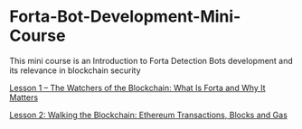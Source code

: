 # Forta-Bot-Development-Mini-Course
This mini course is an Introduction to Forta Detection Bots development and its relevance in blockchain security

[Lesson 1 – The Watchers of the Blockchain: What Is Forta and Why It Matters](https://theblockchainsecuritymonk.substack.com/p/lesson-1-the-watchers-of-the-blockchain) 

[Lesson 2: Walking the Blockchain: Ethereum Transactions, Blocks and Gas](https://theblockchainsecuritymonk.substack.com/p/lesson-2-walking-the-chain-ethereum)
